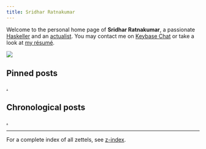 ```yaml
---
title: Sridhar Ratnakumar
---
```


Welcome to the personal home page of **Sridhar Ratnakumar**, a passionate [Haskeller](https://www.haskell.org/) and an [actualist](https://www.actualists.org/). You may contact me on [Keybase Chat](https://keybase.io/srid) or take a look at [my résumé]( https://srid.keybase.pub/resume.pdf).

![](https://srid.keybase.pub/me-small.jpeg)

## Pinned posts

[.](zquery://search?tag=pinned)

## Chronological posts

[.](zquery://search?tag=chrono&linkTheme=withDate)

---
For a complete index of all zettels, see [z-index](/z-index.html).
